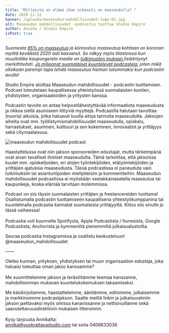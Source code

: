 ```yaml
---
title: "Millaista on elämä ihan oikeasti on maaseudulla? "
date: 2020-11-12
banner: /uploads/maaseudun-mahdollisuudet-logo-01.jpg
alt: Maaseudun mahdollisuudet -podcastia tuottaa Studio Empire
author: Annika / Studio Empire
isPost: true
---
```

*Suomesta [95% on maaseutua](https://www.maaseuduntulevaisuus.fi/maaseutu/95-prosenttia-suomen-pinta-alasta-on-maaseutua-1.41226) ja kiinnostus maaseutua kohtaan on koronan myötä keväästä 2020 asti kasvanut. Se näkyy myös tilastoissa kun muuttoliike kaupungeista maalle on [tutkimusten mukaan ](https://yle.fi/uutiset/3-11494111)lisääntynyt merkittävästi. [Jo miljoonat suomalaiset kuuntelevat podcasteja](https://www.radiomedia.fi/radiomainonta/tutkimukset/podcast-tutkimus-2020), joten mikä olisikaan parempi tapa tehdä maaseutua hieman tutummaksi kun podcastin avulla!*

Studio Empire aloittaa Maaseudun mahdollisuudet - podcastin tuottamisen.\
Podcast toteutetaan kaupallisessa yhteistyössä suomalaisten kuntien, yhdistysten, organisaatioiden ja yritysten kanssa. 

Podcastin tavoite on antaa helpostilähestyttävää informaatiota maaseudusta ja rikkoa siellä asumiseen liittyviä myyttejä. Podcastilla halutaan tavoittaa (nuoria) aikuisia, jotka haluavat kuulla aitoja tarinoita maaseudulta. Jaksojen aiheita ovat mm. työllistymismahdollisuudet maaseudulla, opiskelu, harrastukset, asuminen, kulttuuri ja sen kokeminen, innovaatiot ja yrittäjyys sekä citymaalaisuus.



![maaseudun mahdollisuudet podcast](/uploads/maaseudun-mahdollisuudet-logo-01.jpg "maaseudun mahdollisuudet podcast")

Haastattelussa ovat niin jakson sponsoreiden edustajat, mutta tärkeimpänä ovat aivan tavalliset ihmiset maaseudulta. Tämä tarkoittaa, että jaksoissa kuulet mm. opiskelijoiden, eri alojen työntekijöiden, etätyöntekijöiden ja yrittäjien ajatuksia maaseudusta. Tässä podcastissa ei paneuduta vain tutkimuksiin tai asiantuntijoiden mielipiteisiin ja kommentteihin. Maaseudun mahdollisuudet podcastissa ei myöskään vastakkainasetella maaseutua tai kaupunkeja, koska elämää tarvitaan molemmissa.

Podcast on siis täysin suomalaisten yrittäjien ja freelancereiden tuottama! Osallistumalla podcastin tuottamiseen kaupallisena yhteistyökumppanina tai kuuntelmalla podcastia kannatat suomalaista yrittäjyyttä. Kiitos siis sinulle jo tässä vaiheessa!\
\
Podcastia voit kuunnella Spotifysta, Apple Podcastista / Itunesista, Google Podcastista, Anchorista ja kymmeniltä pienemmiltä julkaisualustoilta. 

Seuraa podcastia Instagramissa ja osallistu keskusteluun!\
@maaseudun_mahdollisuudet 

——

Oletko kunnan, yrityksen, yhdistyksen tai muun organisaation edustaja, joka haluaisi toteuttaa oman jakso kanssamme?\
\
Me suunnittelemme jakson ja terävöitämme teemaa kanssanne, mahdollisimman mukavan kuuntelukokemuksen takaamiseksi. 

Me käsikirjoitamme, haastattelemme, äänitämme, editoimme, julkaisemme ja markkinoimme podcastjakson. Saatte meiltä linkin ja julkaisuvalmiin jakson jaettavaksi myös omissa kanavissanne ja nettisivuillanne sekä saavutettavuusdirektiivin mukaisen litteroinnin.\
\
Kysy tarjousta Annikalta:\
[annika@vuokrattavastudio.com](mailto:annika@vuokrattavastudio.com) tai soita 0406633036